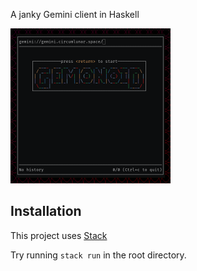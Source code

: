 A janky Gemini client in Haskell

<img src="img/screenshot-title.png" width="256px"/>

## Installation

This project uses [Stack](https://docs.haskellstack.org/en/stable/install_and_upgrade/)

Try running `stack run` in the root directory. 

